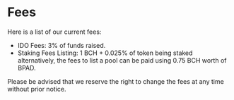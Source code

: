 # Fees

Here is a list of our current fees:

* IDO Fees: 3% of funds raised.
* Staking Fees Listing: 1 BCH + 0.025% of token being staked alternatively, the fees to list a pool can be paid using 0.75 BCH worth of BPAD.

Please be advised that we reserve the right to change the fees at any time without prior notice.

